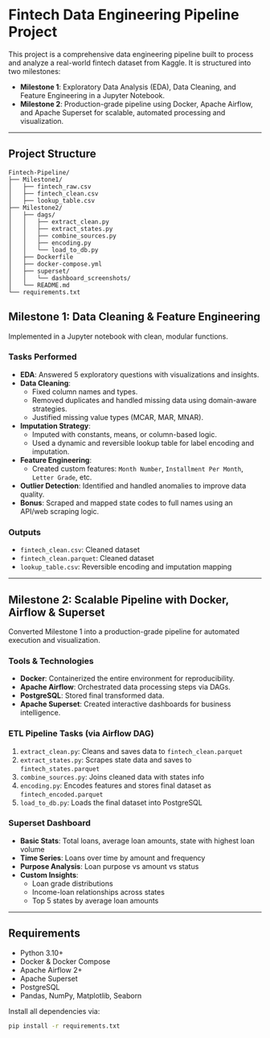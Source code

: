 #  Fintech Data Engineering Pipeline Project

This project is a comprehensive data engineering pipeline built to process and analyze a real-world fintech dataset from Kaggle. It is structured into two milestones:

- **Milestone 1**: Exploratory Data Analysis (EDA), Data Cleaning, and Feature Engineering in a Jupyter Notebook.
- **Milestone 2**: Production-grade pipeline using Docker, Apache Airflow, and Apache Superset for scalable, automated processing and visualization.

---

## Project Structure
```
Fintech-Pipeline/
├── Milestone1/
│   ├── fintech_raw.csv
│   ├── fintech_clean.csv
│   ├── lookup_table.csv
├── Milestone2/
│   ├── dags/
│   │   ├── extract_clean.py
│   │   ├── extract_states.py
│   │   ├── combine_sources.py
│   │   ├── encoding.py
│   │   └── load_to_db.py
│   ├── Dockerfile
│   ├── docker-compose.yml
│   ├── superset/
│   │   └── dashboard_screenshots/
│   └── README.md
└── requirements.txt
```

## Milestone 1: Data Cleaning & Feature Engineering

Implemented in a Jupyter notebook with clean, modular functions.

### Tasks Performed

- **EDA**: Answered 5 exploratory questions with visualizations and insights.
- **Data Cleaning**:
  - Fixed column names and types.
  - Removed duplicates and handled missing data using domain-aware strategies.
  - Justified missing value types (MCAR, MAR, MNAR).
- **Imputation Strategy**:
  - Imputed with constants, means, or column-based logic.
  - Used a dynamic and reversible lookup table for label encoding and imputation.
- **Feature Engineering**:
  - Created custom features: `Month Number`, `Installment Per Month`, `Letter Grade`, etc.
- **Outlier Detection**: Identified and handled anomalies to improve data quality.
- **Bonus**: Scraped and mapped state codes to full names using an API/web scraping logic.

### Outputs

- `fintech_clean.csv`: Cleaned dataset
- `fintech_clean.parquet`: Cleaned dataset
- `lookup_table.csv`: Reversible encoding and imputation mapping

---

## Milestone 2: Scalable Pipeline with Docker, Airflow & Superset

Converted Milestone 1 into a production-grade pipeline for automated execution and visualization.

### Tools & Technologies

- **Docker**: Containerized the entire environment for reproducibility.
- **Apache Airflow**: Orchestrated data processing steps via DAGs.
- **PostgreSQL**: Stored final transformed data.
- **Apache Superset**: Created interactive dashboards for business intelligence.

### ETL Pipeline Tasks (via Airflow DAG)

1. `extract_clean.py`: Cleans and saves data to `fintech_clean.parquet`
2. `extract_states.py`: Scrapes state data and saves to `fintech_states.parquet`
3. `combine_sources.py`: Joins cleaned data with states info
4. `encoding.py`: Encodes features and stores final dataset as `fintech_encoded.parquet`
5. `load_to_db.py`: Loads the final dataset into PostgreSQL

### Superset Dashboard

- **Basic Stats**: Total loans, average loan amounts, state with highest loan volume
- **Time Series**: Loans over time by amount and frequency
- **Purpose Analysis**: Loan purpose vs amount vs status
- **Custom Insights**:
  - Loan grade distributions
  - Income-loan relationships across states
  - Top 5 states by average loan amounts
---

## Requirements

- Python 3.10+
- Docker & Docker Compose
- Apache Airflow 2+
- Apache Superset
- PostgreSQL
- Pandas, NumPy, Matplotlib, Seaborn

Install all dependencies via:

```bash
pip install -r requirements.txt

